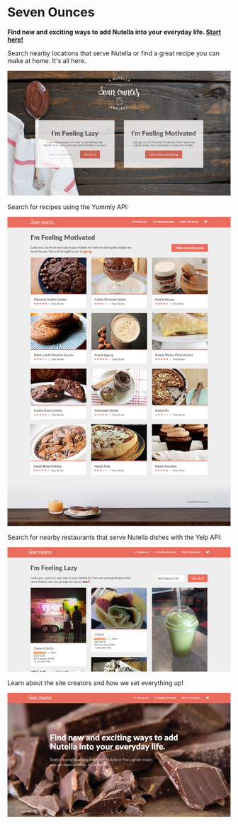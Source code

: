 Seven Ounces
============

**Find new and exciting ways to add Nutella into your everyday life. [Start here!](http://www.sevenounces.com)**

Search nearby locations that serve Nutella or find a great recipe you can make at home. It's all here.

![The Seven Ounces home page](https://raw.githubusercontent.com/ria093/SevenOunces/master/public/screenshots/home.jpg)

Search for recipes using the Yummly API: 

![Search the Yummly API for Nutella recipes](https://raw.githubusercontent.com/ria093/SevenOunces/master/public/screenshots/motivated.jpg)

Search for nearby restaurants that serve Nutella dishes with the Yelp API: 

![Search the Yelp API for restaurants serving Nutella dishes](https://raw.githubusercontent.com/ria093/SevenOunces/master/public/screenshots/lazy.jpg)

Learn about the site creators and how we set everything up!

![Search the Yelp API for restaurants serving Nutella dishes](https://raw.githubusercontent.com/ria093/SevenOunces/master/public/screenshots/about.jpg)
